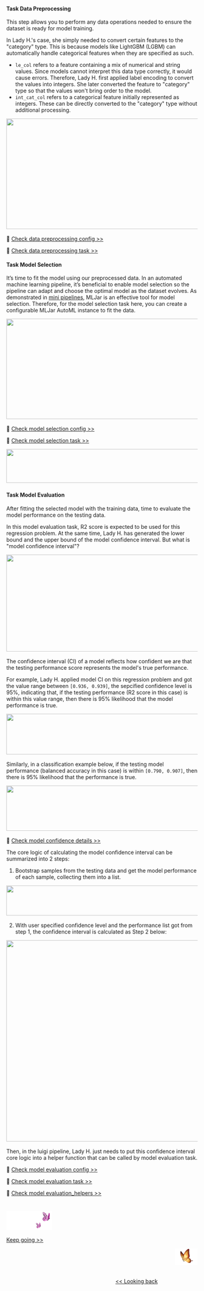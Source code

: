 #### Task Data Preprocessing
This step allows you to perform any data operations needed to ensure the dataset is ready for model training.

In Lady H.'s case, she simply needed to convert certain features to the "category" type. This is because models like LightGBM (LGBM) can automatically handle categorical features when they are specified as such.

* `le_col`  refers to a feature containing a mix of numerical and string values. Since models cannot interpret this data type correctly, it would cause errors. Therefore, Lady H. first applied label encoding to convert the values into integers. She later converted the feature to "category" type so that the values won't bring order to the model.
* `int_cat_col` refers to a categorical feature initially represented as integers. These can be directly converted to the "category" type without additional processing.

<p align="left">
<img src="https://github.com/lady-h-world/My_Garden/blob/main/images/Garden_Market_images/customized_pipeline/data_preprocessing_code.png" width="812" height="291" />
</p>

🌻 [Check data preprocessing config >>][1]

🌻 [Check data preprocessing task >>][2]


#### Task Model Selection
It’s time to fit the model using our preprocessed data. In an automated machine learning pipeline, it’s beneficial to enable model selection so the pipeline can adapt and choose the optimal model as the dataset evolves. As demonstrated in [mini pipelines][3], MLJar is an effective tool for model selection. Therefore, for the model selection task here, you can create a configurable MLJar AutoML instance to fit the data.

<p align="left">
<img src="https://github.com/lady-h-world/My_Garden/blob/main/images/Garden_Market_images/customized_pipeline/model_selection_code.png" width="758" height="264" />
</p>

🌻 [Check model selection config >>][4]

🌻 [Check model selection task >>][5]

<p align="left">
<img src="https://github.com/lady-h-world/My_Garden/blob/main/images/Garden_Market_images/notes/lazy_feature_set.png" width="766" height="89" />
</p>


#### Task Model Evaluation
After fitting the selected model with the training data, time to evaluate the model performance on the testing data.

In this model evaluation task, R2 score is expected to be used for this regression problem. At the same time, Lady H. has generated the lower bound and the upper bound of the model confidence interval. But what is "model confidence interval"?

<p align="left">
<img src="https://github.com/lady-h-world/My_Garden/blob/main/images/Garden_Market_images/customized_pipeline/model_evaluation_code.png" width="764" height="255" />
</p>

The confidence interval (CI) of a model reflects how confident we are that the testing performance score represents the model's true performance.

For example, Lady H. applied model CI on this regression problem and got the value range between `[0.936, 0.939]`, the sepcified confidence level is 95%, indicating that, if the testing performance (R2 score in this case) is within this value range, then there is 95% likelihood that the model performance is true.

<p align="left">
<img src="https://github.com/lady-h-world/My_Garden/blob/main/images/Garden_Market_images/customized_pipeline/regression_CI.png" width="994" height="107" />
</p>

Similarly, in a classification example below, if the testing model performance (balanced accuracy in this case) is within `[0.790, 0.907]`, then there is 95% likelihood that the performance is true.

<p align="left">
<img src="https://github.com/lady-h-world/My_Garden/blob/main/images/Garden_Market_images/customized_pipeline/classification_CI.png" width="993" height="119" />
</p>

🌻 [Check model confidence details >>][9]

The core logic of calculating the model confidence interval can be summarized into 2 steps:

1. Bootstrap samples from the testing data and get the model performance of each sample, collecting them into a list.

<p align="left">
<img src="https://github.com/lady-h-world/My_Garden/blob/main/images/Garden_Market_images/notes/bootstrap.png" width="766" height="79" />
</p>

2. With user specified confidence level and the performance list got from step 1, the confidence interval is calculated as Step 2 below:

<p align="left">
<img src="https://github.com/lady-h-world/My_Garden/blob/main/images/Garden_Market_images/customized_pipeline/model_ci_code.png" width="1019" height="530" />
</p>

Then, in the luigi pipeline, Lady H. just needs to put this confidence interval core logic into a helper function that can be called by model evaluation task.


🌻 [Check model evaluation config >>][6]

🌻 [Check model evaluation task >>][7]

🌻 [Check model evaluation_helpers >>][8]


#
<p align="left">
<img src="https://github.com/lady-h-world/My_Garden/blob/main/images/follow_us.png" width="120" height="50" />
</p>

[Keep going >>][10]

<p align="right">
<img src="https://github.com/lady-h-world/My_Garden/blob/main/images/going_back.png" width="60" height="44" />
</p>

&nbsp;&nbsp;&nbsp;&nbsp;&nbsp;&nbsp;&nbsp;&nbsp;&nbsp;&nbsp;&nbsp;&nbsp;&nbsp;&nbsp;&nbsp;&nbsp;&nbsp;&nbsp;&nbsp;&nbsp;&nbsp;&nbsp;&nbsp;&nbsp;&nbsp;&nbsp;&nbsp;&nbsp;&nbsp;&nbsp;&nbsp;&nbsp;&nbsp;&nbsp;&nbsp;&nbsp;&nbsp;&nbsp;&nbsp;&nbsp;&nbsp;&nbsp;&nbsp;&nbsp;&nbsp;&nbsp;&nbsp;&nbsp;&nbsp;&nbsp;&nbsp;&nbsp;&nbsp;&nbsp;&nbsp;&nbsp;&nbsp;&nbsp;&nbsp;&nbsp;&nbsp;&nbsp;&nbsp;&nbsp;&nbsp;&nbsp;&nbsp;&nbsp;&nbsp;&nbsp;&nbsp;&nbsp;&nbsp;&nbsp;&nbsp;&nbsp;&nbsp;&nbsp;&nbsp;&nbsp;&nbsp;&nbsp;&nbsp;&nbsp;&nbsp;&nbsp;&nbsp;&nbsp;&nbsp;&nbsp;&nbsp;&nbsp;&nbsp;&nbsp;&nbsp;&nbsp;&nbsp;&nbsp;&nbsp;&nbsp;&nbsp;&nbsp;&nbsp;&nbsp;&nbsp;&nbsp;&nbsp;&nbsp;&nbsp;&nbsp;&nbsp;&nbsp;&nbsp;&nbsp;&nbsp;&nbsp;&nbsp;&nbsp;&nbsp;&nbsp;&nbsp;&nbsp;&nbsp;&nbsp;&nbsp;&nbsp;&nbsp;&nbsp;&nbsp;&nbsp;&nbsp;&nbsp;&nbsp;&nbsp;&nbsp;&nbsp;&nbsp;&nbsp;&nbsp;&nbsp;&nbsp;&nbsp;&nbsp;&nbsp;&nbsp;&nbsp;&nbsp;&nbsp;&nbsp;&nbsp;&nbsp;&nbsp;&nbsp;&nbsp;&nbsp;&nbsp;&nbsp;&nbsp;&nbsp;&nbsp;&nbsp;&nbsp;&nbsp;&nbsp;&nbsp;&nbsp;&nbsp;&nbsp;&nbsp;&nbsp;&nbsp;&nbsp;&nbsp;&nbsp;&nbsp;&nbsp;&nbsp;&nbsp;&nbsp;&nbsp;&nbsp;&nbsp;&nbsp;&nbsp;&nbsp;&nbsp;&nbsp;&nbsp;&nbsp;&nbsp;&nbsp;&nbsp;&nbsp;&nbsp;&nbsp;&nbsp;&nbsp;&nbsp;&nbsp;&nbsp;&nbsp;[<< Looking back][11]
 


[1]:https://github.com/lady-h-world/My_Garden/blob/main/code/garden_market/luigi_pipeline/config.yaml#L39
[2]:https://github.com/lady-h-world/My_Garden/blob/main/code/garden_market/luigi_pipeline/data_preprocessing.py
[3]:https://github.com/lady-h-world/My_Garden/blob/main/reading_pages/Garden_Market/mini_pipeline1.md#mini-pipelines
[4]:https://github.com/lady-h-world/My_Garden/blob/main/code/garden_market/luigi_pipeline/config.yaml#L44
[5]:https://github.com/lady-h-world/My_Garden/blob/main/code/garden_market/luigi_pipeline/model_selection.py
[6]:https://github.com/lady-h-world/My_Garden/blob/main/code/garden_market/luigi_pipeline/config.yaml#L58
[7]:https://github.com/lady-h-world/My_Garden/blob/main/code/garden_market/luigi_pipeline/model_evaluation.py
[8]:https://github.com/lady-h-world/My_Garden/blob/main/code/garden_market/luigi_pipeline/helpers/model_evaluation_helpers.py
[9]:https://github.com/lady-h-world/My_Garden/blob/main/code/garden_market/model_confidence.ipynb
[10]:https://github.com/lady-h-world/My_Garden/blob/main/reading_pages/Garden_Market/customized_pipeline4.md
[11]:https://github.com/lady-h-world/My_Garden/blob/main/reading_pages/Garden_Market/customized_pipeline2.md
